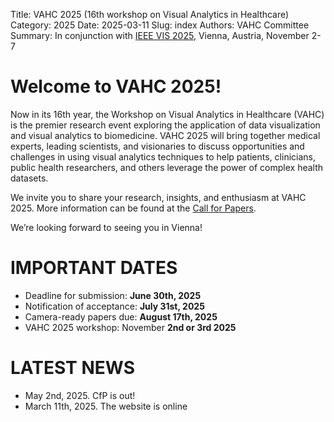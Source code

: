 Title: VAHC 2025 (16th workshop on Visual Analytics in Healthcare)
Category: 2025
Date: 2025-03-11
Slug: index
Authors: VAHC Committee
Summary: In conjunction with [IEEE VIS 2025](https://ieeevis.org/year/2025/welcome), Vienna, Austria, November 2-7


Welcome to VAHC 2025!
=====================

Now in its 16th year, the Workshop on Visual Analytics in Healthcare (VAHC) is the premier research event exploring the application of data visualization and visual analytics to biomedicine. VAHC 2025 will bring together medical experts, leading scientists, and visionaries to discuss opportunities and challenges in using visual analytics techniques to help patients, clinicians, public health researchers, and others leverage the power of complex health datasets.

We invite you to share your research, insights, and enthusiasm at VAHC 2025. More information can be found at the [Call for Papers](./call-for-papers.html).

We’re looking forward to seeing you in Vienna!




IMPORTANT DATES
===============

- Deadline for submission: **June 30th, 2025**
- Notification of acceptance: **July 31st, 2025**
- Camera-ready papers due: **August 17th, 2025**
- VAHC 2025 workshop: November **2nd or 3rd 2025**



LATEST NEWS
===========
- May 2nd, 2025. CfP is out!
- March 11th, 2025. The website is online 

